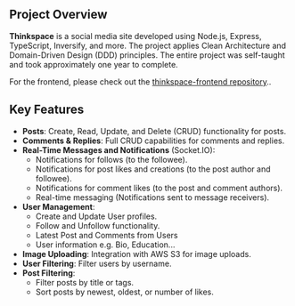 

## Project Overview
**Thinkspace** is a social media site developed using Node.js, Express, TypeScript, Inversify, and more. The project applies Clean Architecture and Domain-Driven Design (DDD) principles. The entire project was self-taught and took approximately one year to complete.

For the frontend, please check out the [thinkspace-frontend repository](https://github.com/joshuaaho/thinkspace-frontend)..

## Key Features
- **Posts**: Create, Read, Update, and Delete (CRUD) functionality for posts.
- **Comments & Replies**: Full CRUD capabilities for comments and replies.
- **Real-Time Messages and Notifications** (Socket.IO):
  - Notifications for follows (to the followee).
  - Notifications for post likes and creations (to the post author and followee).
  - Notifications for comment likes (to the post and comment authors).
  - Real-time messaging (Notifications sent to message receivers).
- **User Management**:
  - Create and Update User profiles.
  - Follow and Unfollow functionality.
  - Latest Post and Comments from Users
  - User information e.g. Bio, Education...
- **Image Uploading**: Integration with AWS S3 for image uploads.
- **User Filtering**: Filter users by username.
- **Post Filtering**: 
  - Filter posts by title or tags.
  - Sort posts by newest, oldest, or number of likes.
    


